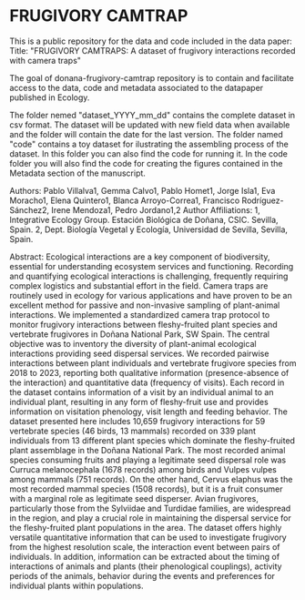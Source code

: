 # FRUGIVORY CAMTRAP

This is a public repository for the data and code included in the data paper:
Title: "FRUGIVORY CAMTRAPS: A dataset of frugivory interactions recorded with camera traps"

The goal of donana-frugivory-camtrap repository is to contain and facilitate access to the data, code and metadata associated to the datapaper published in Ecology. 

The folder nemed "dataset_YYYY_mm_dd" contains the complete dataset in csv format. The dataset will be updated with new field data when available and the folder will contain the date for the last version. The folder named "code" contains a toy dataset for ilustrating the assembling process of the dataset. In this folder you can also find the code for running it. In the code folder you will also find the code for creating the figures contained in the Metadata section of the manuscript.   

Authors:
Pablo Villalva1, Gemma Calvo1, Pablo Homet1, Jorge Isla1, Eva Moracho1, Elena Quintero1, Blanca Arroyo-Correa1, Francisco Rodríguez-Sánchez2, Irene Mendoza1, Pedro Jordano1,2 
Author Affiliations:
1, Integrative Ecology Group. Estación Biológica de Doñana, CSIC. Sevilla, Spain.
2, Dept. Biología Vegetal y Ecología, Universidad de Sevilla, Sevilla, Spain.

Abstract:
Ecological interactions are a key component of biodiversity, essential for understanding ecosystem services and functioning. Recording and quantifying ecological interactions is challenging, frequently requiring complex logistics and substantial effort in the field. Camera traps are routinely used in ecology for various applications and have proven to be an excellent method for passive and non-invasive sampling of plant-animal interactions. We implemented a standardized camera trap protocol to monitor frugivory interactions between fleshy-fruited plant species and vertebrate frugivores in Doñana National Park, SW Spain. The central objective was to inventory the diversity of plant-animal ecological interactions providing seed dispersal services. We recorded pairwise interactions between plant individuals and vertebrate frugivore species from 2018 to 2023, reporting both qualitative information (presence-absence of the interaction) and quantitative data (frequency of visits). Each record in the dataset contains information of a visit by an individual animal to an individual plant, resulting in any form of fleshy-fruit use and provides information on visitation phenology, visit length and feeding behavior. The dataset presented here includes 10,659 frugivory interactions for 59 vertebrate species (46 birds, 13 mammals) recorded on 339 plant individuals from 13 different plant species which dominate the fleshy-fruited plant assemblage in the Doñana National Park. The most recorded animal species consuming fruits and playing a legitimate seed dispersal role was Curruca melanocephala (1678 records) among birds and Vulpes vulpes among mammals (751 records). On the other hand, Cervus elaphus was the most recorded mammal species (1508 records), but it is a fruit consumer with a marginal role as legitimate seed disperser. Avian frugivores, particularly those from the Sylviidae and Turdidae families, are widespread in the region, and play a crucial role in maintaining the dispersal service for the fleshy-fruited plant populations in the area. The dataset offers highly versatile quantitative information that can be used to investigate frugivory from the highest resolution scale, the interaction event between pairs of individuals. In addition, information can be extracted about the timing of interactions of animals and plants (their phenological couplings), activity periods of the animals, behavior during the events and preferences for individual plants within populations.
